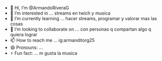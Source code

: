 - 👋 Hi, I’m @ArmandoRiveraG
- 👀 I’m interested in ... streams en twich y musica
- 🌱 I’m currently learning ... hacer streams, programar y valorar mas las cosas
- 💞️ I’m looking to collaborate on ... con personas q compartan algo q quiera lograr
- 📫 How to reach me ... ig:armanditorg25
- 😄 Pronouns: ... 
- ⚡ Fun fact: ... m gusta la musica

<!---
ArmandoRiveraG/ArmandoRiveraG is a ✨ special ✨ repository because its `README.md` (this file) appears on your GitHub profile.
You can click the Preview link to take a look at your changes.
--->
